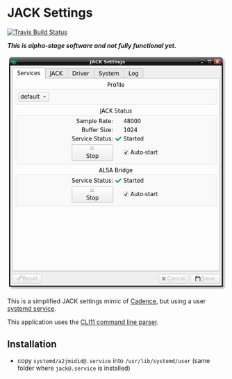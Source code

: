 # JACK Settings

[![Travis Build Status](https://img.shields.io/travis/com/azdrums/JACKSettings.svg?label=Linux&style=popout&logo=travis)](https://travis-ci.com/azdrums/JACKSettings)

***This is alpha-stage software and not fully functional yet.***

![](screenshot.png)

This is a simplified JACK settings mimic of [Cadence],
but using a user [systemd service].

This application uses the [CLI11 command line parser].

## Installation

- copy `systemd/a2jmidid@.service` into `/usr/lib/systemd/user` (same folder
	where `jack@.service` is installed)

[Cadence]: https://kx.studio/Applications:Cadence
[systemd service]: https://github.com/jackaudio/jack2/tree/master/systemd
[CLI11 command line parser]: https://github.com/CLIUtils/CLI11

